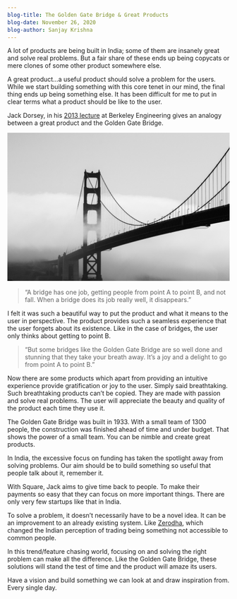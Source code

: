 ```yaml
---
blog-title: The Golden Gate Bridge & Great Products
blog-date: November 26, 2020
blog-author: Sanjay Krishna
---
```



A lot of products are being built in India; some of them are insanely great and solve real problems. But a fair share of these ends up being copycats or mere clones of some other product somewhere else.

A great product…a useful product should solve a problem for the users. While we start building something with this core tenet in our mind, the final thing ends up being something else. It has been difficult for me to put in clear terms what a product should be like to the user.

Jack Dorsey, in his [2013 lecture](https://www.youtube.com/watch?v=rn9lTpD-yKc&t) at Berkeley Engineering gives an analogy between a great product and the Golden Gate Bridge.

![](./images/golden-bridge.jpg)

> “A bridge has one job, getting people from point A to point B, and not fall. When a bridge does its job really well, it disappears.”

I felt it was such a beautiful way to put the product and what it means to the user in perspective. The product provides such a seamless experience that the user forgets about its existence. Like in the case of bridges, the user only thinks about getting to point B.

> “But some bridges like the Golden Gate Bridge are so well done and stunning that they take your breath away. It’s a joy and a delight to go from point A to point B.”

Now there are some products which apart from providing an intuitive experience provide gratification or joy to the user. Simply said breathtaking. Such breathtaking products can’t be copied. They are made with passion and solve real problems. The user will appreciate the beauty and quality of the product each time they use it.

The Golden Gate Bridge was built in 1933. With a small team of 1300 people, the construction was finished ahead of time and under budget. That shows the power of a small team. You can be nimble and create great products.

In India, the excessive focus on funding has taken the spotlight away from solving problems. Our aim should be to build something so useful that people talk about it, remember it.

With Square, Jack aims to give time back to people. To make their payments so easy that they can focus on more important things. There are only very few startups like that in India.

To solve a problem, it doesn’t necessarily have to be a novel idea. It can be an improvement to an already existing system. Like [Zerodha](https://zerodha.com), which changed the Indian perception of trading being something not accessible to common people.

In this trend/feature chasing world, focusing on and solving the right problem can make all the difference. Like the Golden Gate Bridge, these solutions will stand the test of time and the product will amaze its users.

Have a vision and build something we can look at and draw inspiration from. Every single day.